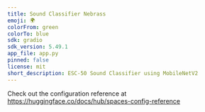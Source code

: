 ```yaml
---
title: Sound Classifier Nebrass
emoji: 🌍
colorFrom: green
colorTo: blue
sdk: gradio
sdk_version: 5.49.1
app_file: app.py
pinned: false
license: mit
short_description: ESC-50 Sound Classifier using MobileNetV2
---
```


Check out the configuration reference at https://huggingface.co/docs/hub/spaces-config-reference

